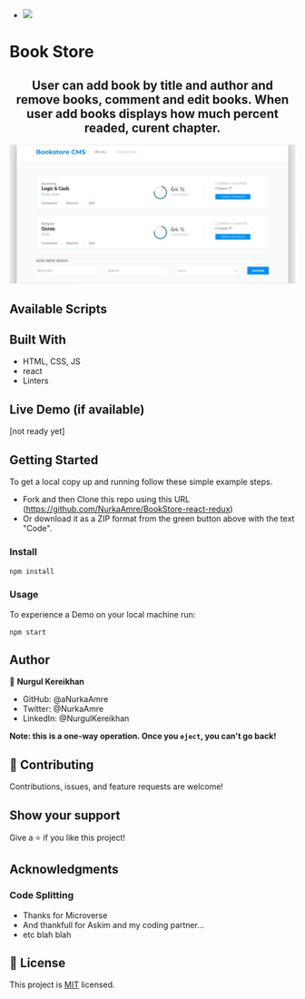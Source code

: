 - ![](https://img.shields.io/badge/Microverse-blueviolet)

# Book Store

<h2 align="center">User can add book by title and author and remove books, comment and edit books. When user add books displays how much percent readed, curent chapter.</h2>

<p align="center">
  <img src="./assets/bs.jpeg" width="750" title="hover text">
</p>

## Available Scripts

## Built With

- HTML, CSS, JS
- react
- Linters

## Live Demo (if available)

[not ready yet]

## Getting Started

To get a local copy up and running follow these simple example steps.

- Fork and then Clone this repo using this URL (https://github.com/NurkaAmre/BookStore-react-redux)
- Or download it as a ZIP format from the green button above with the text "Code".

### Install

```
npm install
```

### Usage

To experience a Demo on your local machine run:

```
npm start
```

## Author

👤 **Nurgul Kereikhan**

- GitHub: @aNurkaAmre
- Twitter: @NurkaAmre
- LinkedIn: @NurgulKereikhan

**Note: this is a one-way operation. Once you `eject`, you can't go back!**

## 🤝 Contributing

Contributions, issues, and feature requests are welcome!

## Show your support

Give a ⭐️ if you like this project!

## Acknowledgments

### Code Splitting

- Thanks for Microverse
- And thankfull for Askim and my coding partner...
- etc blah blah

## 📝 License

This project is [MIT](./LICENSE) licensed.
